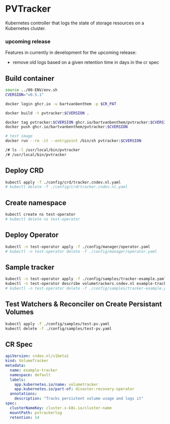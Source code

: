 # PVTracker
Kubernetes controller that logs the state of storage resources on a Kubernetes cluster. 

### upcoming release
Features in currently in development for the upcoming release:
* remove old logs based on a given retention time in days in the cr spec

## Build container
```bash
source ../00-ENV/env.sh
CVERSION="v0.5.1"

docker login ghcr.io -u bartvanbenthem -p $CR_PAT

docker build -t pvtracker:$CVERSION .

docker tag pvtracker:$CVERSION ghcr.io/bartvanbenthem/pvtracker:$CVERSION
docker push ghcr.io/bartvanbenthem/pvtracker:$CVERSION

# test image
docker run --rm -it --entrypoint /bin/sh pvtracker:$CVERSION

/# ls -l /usr/local/bin/pvtracker
/# /usr/local/bin/pvtracker
```

## Deploy CRD
```bash
kubectl apply -f ./config/crd/tracker.cndev.nl.yaml
# kubectl delete -f ./config/crd/tracker.cndev.nl.yaml
```

## Create namespace
```bash
kubectl create ns test-operator
# kubectl delete ns test-operator
```

## Deploy Operator
```bash
kubectl -n test-operator apply -f ./config/manager/operator.yaml
# kubectl -n test-operator delete -f ./config/manager/operator.yaml
```

## Sample tracker
```bash
kubectl -n test-operator apply -f ./config/samples/tracker-example.yaml
kubectl -n test-operator describe volumetrackers.cndev.nl example-tracker
# kubectl -n test-operator delete -f ./config/samples/tracker-example.yaml
```

## Test Watchers & Reconciler on Create Persistant Volumes
```bash
kubectl apply -f ./config/samples/test-pv.yaml
kubectl delete -f ./config/samples/test-pv.yaml
```

## CR Spec
```yaml
apiVersion: cndev.nl/v1beta1
kind: VolumeTracker
metadata:
  name: example-tracker
  namespace: default
  labels:
    app.kubernetes.io/name: volumetracker
    app.kubernetes.io/part-of: disaster-recovery-operator
  annotations:
    description: "Tracks persistent volume usage and logs it"
spec:
  clusterNameKey: cluster.x-k8s.io/cluster-name
  mountPath: pvtrackerlog
  retention: 14
```